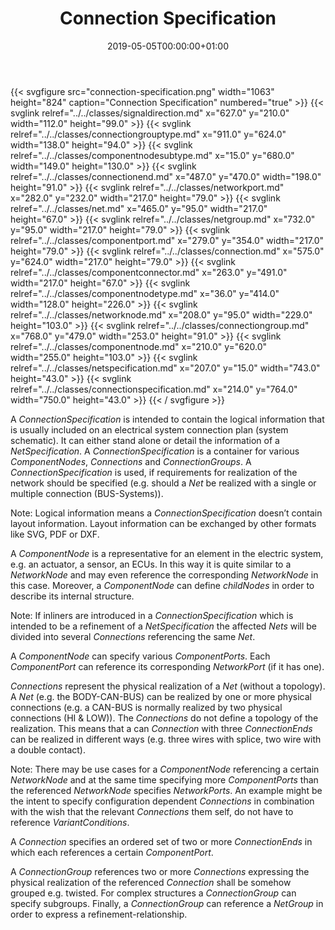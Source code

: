 ﻿---
title: Connection Specification
toc: false
type: specs
date: "2019-05-05T00:00:00+01:00"
draft: false
menu:
  vec120:
    identifier: connectivity/connection-specification    
    parent: connectivity
    weight: 1006003 

# Prev/next pager order (if `docs_section_pager` enabled in `params.toml`)
weight: 1006003
---
{{< svgfigure src="connection-specification.png" width="1063" height="824" caption="Connection Specification" numbered="true" >}}
  {{< svglink relref="../../classes/signaldirection.md" x="627.0" y="210.0" width="112.0" height="99.0" >}}
  {{< svglink relref="../../classes/connectiongrouptype.md" x="911.0" y="624.0" width="138.0" height="94.0" >}}
  {{< svglink relref="../../classes/componentnodesubtype.md" x="15.0" y="680.0" width="149.0" height="130.0" >}}
  {{< svglink relref="../../classes/connectionend.md" x="487.0" y="470.0" width="198.0" height="91.0" >}}
  {{< svglink relref="../../classes/networkport.md" x="282.0" y="232.0" width="217.0" height="79.0" >}}
  {{< svglink relref="../../classes/net.md" x="465.0" y="95.0" width="217.0" height="67.0" >}}
  {{< svglink relref="../../classes/netgroup.md" x="732.0" y="95.0" width="217.0" height="79.0" >}}
  {{< svglink relref="../../classes/componentport.md" x="279.0" y="354.0" width="217.0" height="79.0" >}}
  {{< svglink relref="../../classes/connection.md" x="575.0" y="624.0" width="217.0" height="79.0" >}}
  {{< svglink relref="../../classes/componentconnector.md" x="263.0" y="491.0" width="217.0" height="67.0" >}}
  {{< svglink relref="../../classes/componentnodetype.md" x="36.0" y="414.0" width="128.0" height="226.0" >}}
  {{< svglink relref="../../classes/networknode.md" x="208.0" y="95.0" width="229.0" height="103.0" >}}
  {{< svglink relref="../../classes/connectiongroup.md" x="768.0" y="479.0" width="253.0" height="91.0" >}}
  {{< svglink relref="../../classes/componentnode.md" x="210.0" y="620.0" width="255.0" height="103.0" >}}
  {{< svglink relref="../../classes/netspecification.md" x="207.0" y="15.0" width="743.0" height="43.0" >}}
  {{< svglink relref="../../classes/connectionspecification.md" x="214.0" y="764.0" width="750.0" height="43.0" >}}
{{< / svgfigure >}}
<html>   <head>     </head>   <body>     <p> A <i>ConnectionSpecification</i> is intended to contain the logical information that is usually included on an electrical system connection plan (system schematic). It can either stand alone or detail the information of a <i>NetSpecification</i>. A <i>ConnectionSpecification</i> is a container for various <i>ComponentNodes</i>, <i>Connections</i> and <i>ConnectionGroups</i>. A <i>ConnectionSpecification</i> is used, if requirements for realization of the network should be specified&#160;(e.g. should a <i>Net</i> be realized with a single or multiple connection (BUS-Systems)).     </p>      <p> Note: Logical information means a <i>ConnectionSpecification</i> doesn’t contain layout information. Layout information can be exchanged by other formats like SVG, PDF or DXF.     </p>      <p> A <i>ComponentNode</i> is a representative for an element in the electric system, e.g. an actuator, a sensor, an ECUs. In this way it is quite similar to a <i>NetworkNode</i> and may even reference the corresponding <i>NetworkNode</i> in this case. Moreover, a <i>ComponentNode</i> can define <i>childNodes</i> in order to describe its internal structure.     </p>      <p> Note: If inliners are introduced in a <i>ConnectionSpecification</i> which is intended to be a refinement of a <i>NetSpecification</i> the affected <i>Nets</i> will be divided into several <i>Connections</i> referencing the same <i>Net</i>.     </p>      <p> A <i>ComponentNode</i> can specify various <i>ComponentPorts</i>. Each <i>ComponentPort </i>can reference its corresponding <i>NetworkPort</i> (if it has one).     </p>      <p> <i>Connections</i> represent the physical realization of a <i>Net </i>(without a topology). A <i>Net</i> (e.g. the BODY-CAN-BUS) can be realized by one or more physical connections (e.g. a&#160;CAN-BUS&#160;is normally realized by two physical connections (HI&#160;&amp;&#160;LOW)). The <i>Connections</i> do not define a topology of the realization. This means that a can <i>Connection</i> with three <i>ConnectionEnds</i> can be realized in different ways (e.g. three wires with splice, two wire with a double contact).     </p>      <p> Note: There may be use cases for a <i>ComponentNode</i> referencing a certain <i>NetworkNode</i> and at the same time specifying more <i>ComponentPorts</i> than the referenced <i>NetworkNode</i> specifies <i>NetworkPorts</i>. An example might be the intent to specify configuration dependent <i>Connections</i> in combination with the wish that the relevant <i>Connections</i> them self, do not have to reference <i>VariantConditions</i>.     </p>      <p> A <i>Connection</i> specifies an ordered set of two or more <i>ConnectionEnds</i> in which each references a certain <i>ComponentPort</i>.     </p>      <p> A <i>ConnectionGroup</i> references two or more <i>Connections</i> expressing the physical realization of the referenced <i>Connection</i> shall be somehow grouped e.g. twisted. For complex structures a <i>ConnectionGroup</i> can specify subgroups. Finally, a <i>ConnectionGroup</i> can reference a <i>NetGroup</i> in order to express a refinement-relationship.      </p>    </body> </html> 

